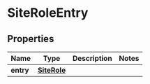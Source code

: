 
# SiteRoleEntry

## Properties
Name | Type | Description | Notes
------------ | ------------- | ------------- | -------------
**entry** | [**SiteRole**](SiteRole.md) |  | 



